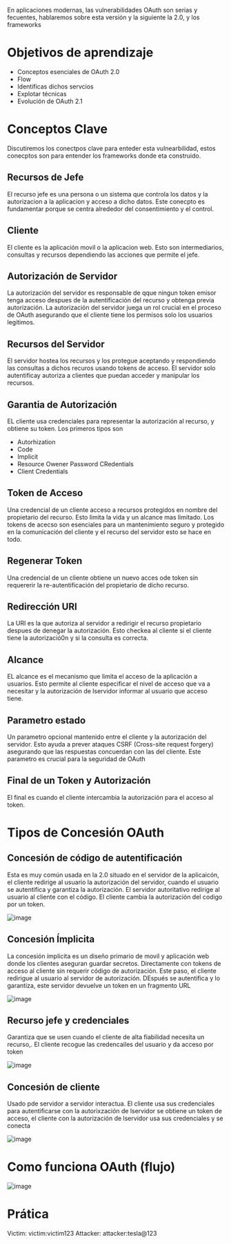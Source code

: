 En aplicaciones modernas, las vulnerabilidades OAuth son serias y fecuentes, hablaremos sobre esta versión y la siguiente la 2.0, y los frameworks

# Objetivos de aprendizaje

- Conceptos esenciales de OAuth 2.0
- Flow
- Identificas dichos servcios
- Explotar técnicas
- Evolución de OAuth 2.1

# Conceptos Clave

Discutiremos los conectpos clave para enteder esta vulnearbilidad, estos conecptos son para entender los frameworks donde eta construido. 

## Recursos de Jefe

El recurso jefe es una persona o un sistema que controla los datos y la autorizacion a la aplicacion y acceso a dicho datos. Este conecpto es fundamentar porque se centra alrededor del consentimiento y el control.

## Cliente

El cliente es la aplicación movil o la aplicacion web. Esto son intermediarios, consultas y recursos dependiendo las acciones que permite el jefe. 

## Autorización de Servidor

La autorización del servidor es responsable de qque ningun token emisor tenga acceso despues de la autentificación del recurso y obtenga previa autorización. La autorización del servidor juega un rol crucial en el proceso de OAuth asegurando que el cliente tiene los permisos solo los usuarios legitimos. 

## Recursos del Servidor

El servidor hostea los recursos y los protegue aceptando y respondiendo las consultas a dichos recuros usando tokens de acceso. El servidor solo autentificay autoriza a clientes que puedan acceder y manipular los recursos.

## Garantia de Autorización

EL cliente usa credenciales para representar la autorización al recurso, y obtiene su token. Los primeros tipos son 

- Autorhization
- Code
- Implicit
- Resource Owener Password CRedentials
- Client Credentials

## Token de Acceso

Una credencial de un cliente acceso a recursos protegidos en nombre del propietario del recurso. Esto limita la vida y un alcance mas limitado. Los tokens de acecso son esenciales para un mantenimiento seguro y protegido en la comunicación del cliente y el recurso del servidor esto se hace en todo.

## Regenerar Token

Una credencial de un cliente obtiene un nuevo acces ode token sin requererir la re-autentificación del propietario de dicho recurso. 

## Redirección URI

La URI es la que autoriza al servidor a redirigir el recurso propietario despues de denegar la autorización. Esto checkea al cliente si el cliente tiene la autorizació0n y si la consulta es correcta.

## Alcance

EL alcance es el mecanismo que limita el acceso de la aplicación a usuarios. Esto permite al cliente especificar el nivel de acceso que va a necesitar y la autorización de lservidor informar al usuario que acceso tiene. 

## Parametro estado

Un parametro opcional mantenido entre el cliente y la autorización del servidor. Esto ayuda a prever ataques CSRF (Cross-site request forgery) asegurando que las respuestas concuerdan con las del cliente. Este parametro es crucial para la seguridad de OAuth

## Final de un Token y Autorización

El final es cuando el cliente intercambia la autorización para el acceso al token.

# Tipos de Concesión OAuth

## Concesión de código de autentificación

Esta es muy común usada en la 2.0 situado en el servidor de la aplicaicón, el cliente redirige al usuario la autorización del servidor, cuando el usuario se autentifica y garantiza la autorización. El servidor autoritativo redirige al usuario al cliente con el código. El cliente cambia la autorización del codigo por un token.

![image](https://github.com/user-attachments/assets/f639f066-a695-4b3e-8c31-beb148e530ec)

## Concesión Ímplicita

La concesión ímplicita es un diseño primario de movil y aplicación web donde los clientes aseguran guardar secretos. Directamente con tokens de acceso al cliente sin requerir código de autorización. Este paso, el cliente redirigue al usuario al servidor de autorización. DEspués se autentifica y lo garantiza, este servidor devuelve un token en un fragmento URL

![image](https://github.com/user-attachments/assets/e200a63c-3d63-426a-844d-4a6ce4e5d293)

## Recurso jefe y credenciales

Garantiza que se usen cuando el cliente de alta fiabilidad necesita un recurso,. El cliente recogue las credencailes del usuario y da acceso por token

![image](https://github.com/user-attachments/assets/fd59fde3-0d76-4d00-9f18-f764adafecea)

## Concesión de cliente

Usado pde servidor a servidor interactua. El cliente usa sus credenciales para autentificarse con la autorixzación de lservidor se obtiene un token de acceso, el cliente con la autorización de lservidor usa sus credenciales y se conecta

![image](https://github.com/user-attachments/assets/e164aa5e-0edc-4c82-a827-7c62b674a297)

# Como funciona OAuth (flujo)

![image](https://github.com/user-attachments/assets/177f2a8f-9cda-42c5-b249-3eceb86e8b0d)

# Prática 

Victim: victim:victim123
Attacker: attacker:tesla@123








